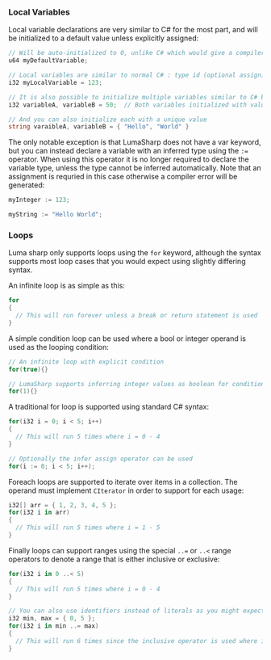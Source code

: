 ### Local Variables
Local variable declarations are very similar to C# for the most part, and will be initialized to a default value unless explicitly assigned:
```cs
// Will be auto-initialized to 0, unlike C# which would give a compiler error if yhou attempt to use the value
u64 myDefaultVariable;

// Local variables are similar to normal C# : type id (optional assign)
i32 myLocalVariable = 123;

// It is also possible to initialize multiple variables similar to C# but with a different syntax
i32 variableA, variableB = 50;  // Both variables initialized with value '50'

// And you can also initialize each with a unique value
string varaibleA, variableB = { "Hello", "World" }
```

The only notable exception is that LumaSharp does not have a var keyword, but you can instead declare a variable with an inferred type using the `:=` operator. When using this operator it is no longer required to declare the variable type, unless the type cannot be inferred automatically. Note that an assignment is requried in this case otherwise a compiler error will be generated:
```cs
myInteger := 123;

myString := "Hello World";
```

### Loops
Luma sharp only supports loops using the `for` keyword, although the syntax supports most loop cases that you would expect using slightly differing syntax.  
  
An infinite loop is as simple as this:
```cs
for
{
  // This will run forever unless a break or return statement is used
}
```

A simple condition loop can be used where a bool or integer operand is used as the looping condition:
```cs
// An infinite loop with explicit condition
for(true){}

// LumaSharp supports inferring integer values as boolean for conditional checks, this is essentially the same as above:
for(1){}
```

A traditional for loop is supported using standard C# syntax:
```cs
for(i32 i = 0; i < 5; i++)
{
  // This will run 5 times where i = 0 - 4
}

// Optionally the infer assign operator can be used
for(i := 0; i < 5; i++);
```

Foreach loops are supported to iterate over items in a collection. The operand must implement `CIterator` in order to support for each usage:
```cs
i32[] arr = { 1, 2, 3, 4, 5 };
for(i32 i in arr)
{
  // This will run 5 times where i = 1 - 5  
}
```

Finally loops can support ranges using the special `..=` or `..<` range operators to denote a range that is either inclusive or exclusive:
```cs
for(i32 i in 0 ..< 5)
{
  // This will run 5 times where i = 0 - 4
}

// You can also use identifiers instead of literals as you might expect:
i32 min, max = { 0, 5 };
for(i32 i in min ..= max)
{
  // This will run 6 times since the inclusive operator is used where i = 0 - 5
}
```

